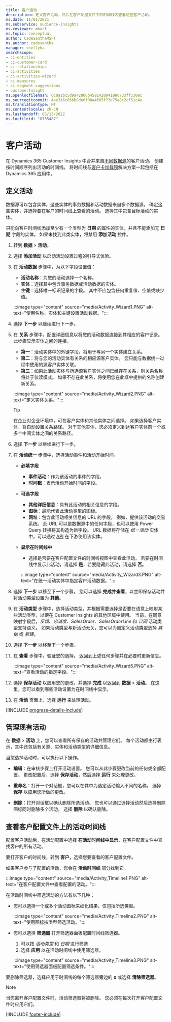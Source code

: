 ```yaml
---
title: 客户活动
description: 定义客户活动，然后在客户配置文件中的时间线内查看这些客户活动。
ms.date: 11/01/2021
ms.subservice: audience-insights
ms.reviewer: mhart
ms.topic: conceptual
author: CadeSanthaMSFT
ms.author: cadesantha
manager: shellyha
searchScope:
- ci-entities
- ci-customer-card
- ci-relationships
- ci-activities
- ci-activities-wizard
- ci-measures
- ci-segment-suggestions
- customerInsight
ms.openlocfilehash: 6c0a1bc5d9a42806b458142804199c733ff530ec
ms.sourcegitcommit: 4ae316c856b8de0f08a4605f73e75a8c2cf51c4e
ms.translationtype: HT
ms.contentlocale: zh-CN
ms.lasthandoff: 05/13/2022
ms.locfileid: "8755487"
---
```

# <a name="customer-activities"></a>客户活动

在 Dynamics 365 Customer Insights 中合并来自[不同数据源](data-sources.md)的客户活动。 创建按时间顺序列出活动的时间线。 将时间线与[客户卡加载项](customer-card-add-in.md)解决方案一起包括在 Dynamics 365 应用中。

## <a name="define-an-activity"></a>定义活动

数据源可以包含实体，这些实体的事务数据和活动数据来自多个数据源。 确定这些实体，并选择要在客户的时间线上查看的活动。 选择其中包含目标活动的实体。

只能向客户时间线添加至少有一个类型为 **日期** 的属性的实体，并且不能添加无 **日期** 字段的实体。 如果未找到此类实体，将禁用 **添加活动** 控件。

1. 转到 **数据** > **活动**。

1. 选择 **添加活动** 以启动活动设置过程的引导式体验。

1. 在 **活动数据** 步骤中，为以下字段设置值：

   - **活动名称**：为您的活动选择一个名称。
   - **实体**：选择其中包含事务数据或活动数据的实体。
   - **主键**：选择唯一标识记录的字段。 其中不应包含任何重复值、空值或缺少值。

   :::image type="content" source="media/Activity_Wizard1.PNG" alt-text="使用名称、实体和主键设置活动数据。":::

1. 选择 **下一步** 以继续进行下一步。

1. 在 **关系** 步骤中，配置详细信息以将您的活动数据连接到其相应的客户记录。 此步骤显示实体之间的连接。  

   - **第一**：活动实体中的外键字段，将用于与另一个实体建立关系。
   - **第二**：将与您的活动实体有关系的相应源客户实体。 您只能与数据统一过程中使用的源客户实体关联。
   - **第三**：如果此活动实体与所选源客户实体之间已经存在关系，则关系名称将处于仅读模式。 如果不存在此关系，将使用您在此框中提供的名称创建新关系。

   :::image type="content" source="media/Activity_Wizard2.PNG" alt-text="定义实体关系。":::

   > [!TIP]
   > 在企业对企业环境中，可在客户实体和其他实体之间选择。 如果选择客户实体，将自动设置关系路径。 对于其他实体，您必须定义到达客户实体前一个或多个中间实体之间的关系路径。

1. 选择 **下一步** 以继续进行下一步。 

1. 在 **活动统一** 步骤中，选择活动事件和活动开始时间。 
   - **必填字段**
      - **事件活动**：作为该活动的事件的字段。
      - **时间戳**：表示活动开始时间的字段。

   - **可选字段**
      - **其他详细信息**：具有此活动的相关信息的字段。
      - **图标**：最能代表此活动类型的图标。
      - **网址**：包含此活动相关信息的 URL 的字段。 例如，提供该活动的交易系统。 此 URL 可以是数据源中的任何字段，也可以使用 Power Query 转换将其构造为新字段。 URL 数据将存储在 *统一活动* 实体中，可以通过 [API](apis.md) 在下游使用该实体。

   - **显示在时间线中**
      - 选择是否要在客户配置文件的时间线视图中查看此活动。 若要在时间线中显示此活动，请选择 **是**，若要隐藏此活动，请选择 **否**。

      :::image type="content" source="media/Activity_Wizard3.PNG" alt-text="在统一活动实体中指定客户活动数据。":::

1. 选择 **下一步** 以移至下一个步骤。 您可以选择 **完成并查看**，以立即保存活动并将活动类型设置为 **其他**。 

1. 在 **活动类型** 步骤中，选择活动类型，并根据需要选择是否要在语意上映射某些活动类型，以便在 Customer Insights 的其他区域中使用。 当前，在同意映射字段后，*反馈*、*忠诚度*、*SalesOrder*、*SalesOrderLine* 和 *订阅* 活动类型支持语义。 如果活动类型与新活动无关，您可以为自定义活动类型选择 *其他* 或 *新建*。

1. 选择 **下一步** 以移至下一个步骤。 

1. 在 **查看** 步骤中，验证您的选择。 返回到上述任何步骤并在必要时更新信息。

   :::image type="content" source="media/Activity_Wizard5.PNG" alt-text="查看活动的指定字段。":::
   
1. 选择 **保存活动** 以应用您的更改，并选择 **完成** 以返回到 **数据** > **活动**。 在这里，您可以看到哪些活动设置为在时间线中显示。 

1. 在 **活动** 页面上，选择 **运行** 来处理活动。 

[!INCLUDE [progress-details-include](includes/progress-details-pane.md)]

## <a name="manage-existing-activities"></a>管理现有活动

在 **数据** > **活动** 上，您可以查看所有保存的活动并管理它们。 每个活动都由行表示，其中还包括有关源、实体和活动类型的详细信息。

当您选择活动时，可以执行以下操作。 

- **编辑**：在审核步骤上打开活动设置。 您可以从此步骤更改当前的任何或全部配置。 更改配置后，选择 **保存活动**，然后选择 **运行** 来处理更改。

- **重命名**：打开一个对话框，您可以在其中为选定活动输入不同的名称。 选择 **保存** 以应用您所做的更改。

- **删除**：打开对话框以确认删除所选活动。 您也可以通过选择活动然后选择删除图标同时删除多个活动。 选择 **删除** 以确认删除。

## <a name="view-activity-timelines-on-customer-profiles"></a>查看客户配置文件上的活动时间线

配置客户活动后，在活动配置中选择 **在活动时间线中显示**，在客户配置文件中查找客户的所有活动。

要打开客户的时间线，转到 **客户**，选择您要查看的客户配置文件。

如果客户参与了配置的活动，您会在 **活动时间线** 部分找到它。

:::image type="content" source="media/Activity_Timeline1.PNG" alt-text="在客户配置文件中查看配置的活动。":::

在活动时间线中筛选活动的方法有以下几种：

- 您可以选择一个或多个活动图标来细化结果，仅包括所选类型。

  :::image type="content" source="media/Activity_Timeline2.PNG" alt-text="使用图标按类型筛选活动。":::

- 您可以选择 **筛选器** 打开筛选器面板配置时间线筛选器。

   1. 可以按 *活动类型* 和 *日期* 进行筛选
   1. 选择 **应用** 以在活动时间线中使用筛选器。

   :::image type="content" source="media/Activity_Timeline3.PNG" alt-text="使用筛选器面板配置筛选条件。":::

要删除筛选器，选择应用于时间线的每个筛选器旁边的 **x** 或选择 **清除筛选器**。


> [!NOTE]
> 当您离开客户配置文件时，活动筛选器将被删除。 您必须在每次打开客户配置文件时应用它们。

[!INCLUDE [footer-include](includes/footer-banner.md)]
